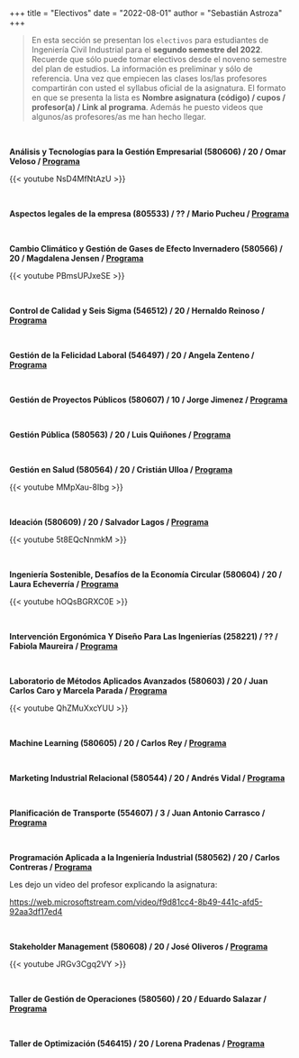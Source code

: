 +++
title = "Electivos"
date = "2022-08-01"
author = "Sebastián Astroza"
+++

> En esta sección se presentan los `electivos` para estudiantes de Ingeniería Civil Industrial para el **segundo semestre del 2022**. Recuerde que sólo puede tomar electivos desde el noveno semestre del plan de estudios. La información es preliminar y sólo de referencia. Una vez que empiecen las clases los/las profesores compartirán con usted el syllabus oficial de la asignatura. El formato en que se presenta la lista es **Nombre asignatura (código) / cupos / profesor(a) / Link al programa**. Además he puesto videos que algunos/as profesores/as me han hecho llegar.

&nbsp;

**Análisis y Tecnologías para la Gestión Empresarial (580606) / 20 / Omar Veloso /  [Programa](/atge.pdf)**

{{< youtube NsD4MfNtAzU >}}

&nbsp;

**Aspectos legales de la empresa (805533) / ?? / Mario Pucheu / [Programa](/Aspectos_Legales.pdf)**

&nbsp;

**Cambio Climático y Gestión de Gases de Efecto Invernadero (580566) / 20 / Magdalena Jensen / [Programa](/Cambio_climatico.pdf)**

{{< youtube PBmsUPJxeSE >}}

&nbsp;

**Control de Calidad y Seis Sigma (546512) / 20 / Hernaldo Reinoso / [Programa](/Control_calidad.pdf)**

&nbsp;

**Gestión de la Felicidad Laboral (546497) / 20 / Angela Zenteno / [Programa](/Gestion_Felicidad.pdf)**

&nbsp;

**Gestión de Proyectos Públicos (580607) / 10 / Jorge Jimenez / [Programa](/proypub.pdf)**

&nbsp;

**Gestión Pública (580563) / 20 / Luis Quiñones / [Programa](/Gestion_Publica.pdf)**

&nbsp;

**Gestión en Salud (580564) / 20 / Cristián Ulloa / [Programa](/Gestion_en_salud.pdf)**

{{< youtube MMpXau-8Ibg >}}

&nbsp;

**Ideación (580609) / 20 / Salvador Lagos / [Programa](/ideacion.pdf)**

{{< youtube 5t8EQcNnmkM >}}

&nbsp;

**Ingeniería Sostenible, Desafíos de la Economía Circular (580604) / 20 / Laura Echeverría / [Programa](/ing_sostenible.pdf)**

{{< youtube hOQsBGRXC0E >}}

&nbsp;

**Intervención Ergonómica Y Diseño Para Las Ingenierías (258221) / ?? / Fabiola Maureira / [Programa](/Intervencion_Ergonomica.pdf)**

&nbsp;

**Laboratorio de Métodos Aplicados Avanzados (580603) / 20 / Juan Carlos Caro y Marcela Parada / [Programa](/LabMAA.pdf)**

{{< youtube QhZMuXxcYUU >}}

&nbsp;

**Machine Learning (580605) / 20 / Carlos Rey / [Programa](/ML.pdf)**

&nbsp;

**Marketing Industrial Relacional (580544) / 20 / Andrés Vidal / [Programa](/Marketing_ind_rel.pdf)**

&nbsp;

**Planificación de Transporte (554607) / 3 / Juan Antonio Carrasco / [Programa](/planificacion.pdf)**

&nbsp;

**Programación Aplicada a la Ingeniería Industrial (580562) / 20 / Carlos Contreras / [Programa](/Programacion_Aplicada.pdf)**

Les dejo un video del profesor explicando la asignatura:

https://web.microsoftstream.com/video/f9d81cc4-8b49-441c-afd5-92aa3df17ed4

&nbsp;

**Stakeholder Management (580608) / 20 / José Oliveros /  [Programa](/stakeholder_management.pdf)**


{{< youtube JRGv3Cgq2VY >}}


&nbsp;

**Taller de Gestión de Operaciones (580560) / 20 / Eduardo Salazar /  [Programa](/tgop_programa.pdf)**

&nbsp;

**Taller de Optimización (546415) / 20 / Lorena Pradenas /  [Programa](/Taller_optimizacion.pdf)**


